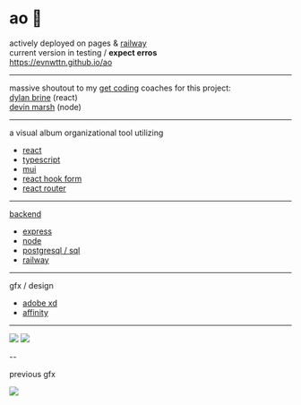 # ao :musical_score:

actively deployed on pages & <a href="https://railway.app/">railway</a>
<br />current version in testing / <b>expect erros</b>
<br />https://evnwttn.github.io/ao

---

massive shoutout to my <a href="https://www.getcoding.ca/">get coding</a> coaches for this project:
<br /><a href="https://github.com/debrine">dylan brine</a> (react)
<br /><a href="https://github.com/devthedevel">devin marsh</a> (node)

---

a visual album organizational tool utilizing

<ul>
    <li><a href="https://reactjs.org/">react</a></li>
    <li><a href="https://www.typescriptlang.org/">typescript</li>
    <li><a href="https://mui.com/">mui</a></li>
    <li><a href="https://react-hook-form.com/">react hook form</a></li>
    <li><a href="https://github.com/remix-run/react-router">react router</a></li>
</ul>

---

<a href="https://github.com/evnwttn/ao-afterdark">backend</a>

<ul>
<li><a href="https://expressjs.com/">express</a></li>
<li><a href="https://nodejs.org/en/">node</a></li>
<li><a href="https://www.postgresql.org/">postgresql / sql</a></li>
<li><a href="https://railway.app/">railway</a></li>
</ul>

---

gfx / design

<ul>
    <li><a href="https://adobe.com/xd">adobe xd</a></li>
    <li><a href="https://affinity.serif.com/">affinity</a></li>
</ul>

---

<img src="https://i.ibb.co/qdw19cp/Screenshot-100.png">
<img src="https://i.ibb.co/RQTq9q5/aoapp.png">

--

previous gfx

<img src="https://i.ibb.co/brfCqjP/aohome.png">


